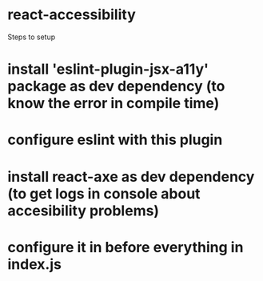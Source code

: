 # react-accessibility

Steps to setup

# install 'eslint-plugin-jsx-a11y' package as dev dependency (to know the error in compile time)
# configure eslint with this plugin
# install react-axe as dev dependency (to get logs in console about accesibility problems)
# configure it in before everything in index.js
